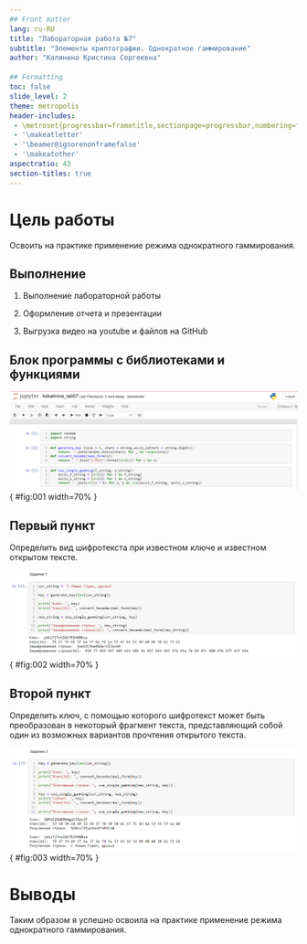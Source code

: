 ```yaml
---
## Front matter
lang: ru-RU
title: "Лабораторная работа №7"
subtitle: "Элементы криптографии. Однократное гаммирование"
author: "Калинина Кристина Сергеевна"

## Formatting
toc: false
slide_level: 2
theme: metropolis
header-includes: 
 - \metroset{progressbar=frametitle,sectionpage=progressbar,numbering=fraction}
 - '\makeatletter'
 - '\beamer@ignorenonframefalse'
 - '\makeatother'
aspectratio: 43
section-titles: true
---
```


# Цель работы

Освоить на практике применение режима однократного гаммирования.

## Выполнение

 1. Выполнение лабораторной работы
 
 2. Оформление отчета и презентации
 
 3. Выгрузка видео на youtube и файлов на GitHub
 
## Блок программы с библиотеками и функциями

![Блок программы с библиотеками и функциями](image/1.jpg){ #fig:001 width=70% }

## Первый пункт

Определить вид шифротекста при известном ключе и известном открытом тексте.

![Блок программы с выполнением первого пункта](image/2.jpg){ #fig:002 width=70% }

## Второй пункт

Определить ключ, с помощью которого шифротекст может быть преобразован в некоторый фрагмент текста, представляющий собой один из
возможных вариантов прочтения открытого текста.

![Блок программы с выполнением первого пункта](image/3.jpg){ #fig:003 width=70% }

# Выводы

Таким образом я успешно освоила на практике применение режима однократного гаммирования.
